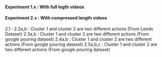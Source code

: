 #### Experiment 1.x : With full legth videos 


#### Experiment 2.x : With compressed length videos

2.1 : 
2.2a,b : Cluster 1 and cluster 2 are two different actions (From Leeds Dataset)
2.3a,b : Cluster 1 and cluster 2 are two different actions (From google pouring dataset)
2.4a,b : Cluster 1 and cluster 2 are two different actions (From google pouring dataset)
2.5a,b,c : Cluster 1 and cluster 2 are two different actions (From google pouring dataset)